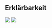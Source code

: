 ## Erklärbarkeit
![](https://asset.cml.dev/848271c1478d9f83f96e1337cbc19b83ffda92ed?cml=png)
![](https://asset.cml.dev/9ae4458f843affd753a8586da434279a26f08b70?cml=png)

